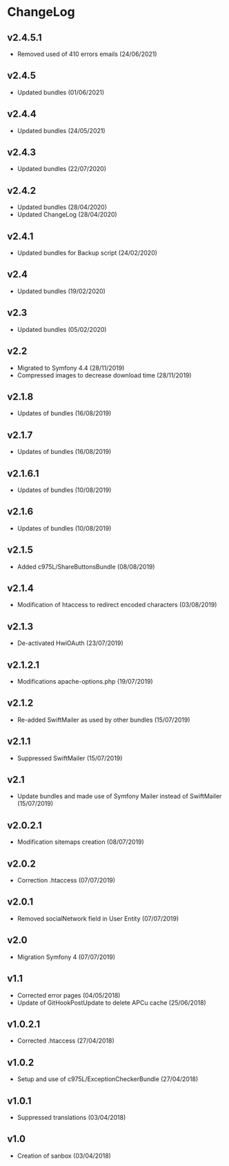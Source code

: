 # ChangeLog

## v2.4.5.1

- Removed used of 410 errors emails (24/06/2021)

## v2.4.5

- Updated bundles (01/06/2021)

## v2.4.4

- Updated bundles (24/05/2021)

## v2.4.3

- Updated bundles (22/07/2020)

## v2.4.2

- Updated bundles (28/04/2020)
- Updated ChangeLog (28/04/2020)

## v2.4.1

- Updated bundles for Backup script (24/02/2020)

## v2.4

- Updated bundles (19/02/2020)

## v2.3

- Updated bundles (05/02/2020)

## v2.2

- Migrated to Symfony 4.4 (28/11/2019)
- Compressed images to decrease download time (28/11/2019)

## v2.1.8

- Updates of bundles (16/08/2019)

## v2.1.7

- Updates of bundles (16/08/2019)

## v2.1.6.1

- Updates of bundles (10/08/2019)

## v2.1.6

- Updates of bundles (10/08/2019)

## v2.1.5

- Added c975L/ShareButtonsBundle (08/08/2019)

## v2.1.4

- Modification of htaccess to redirect encoded characters (03/08/2019)

## v2.1.3

- De-activated HwiOAuth (23/07/2019)

## v2.1.2.1

- Modifications apache-options.php (19/07/2019)

## v2.1.2

- Re-added SwiftMailer as used by other bundles (15/07/2019)

## v2.1.1

- Suppressed SwiftMailer (15/07/2019)

## v2.1

- Update bundles and made use of Symfony Mailer instead of SwiftMailer (15/07/2019)

## v2.0.2.1

- Modification sitemaps creation (08/07/2019)

## v2.0.2

- Correction .htaccess (07/07/2019)

## v2.0.1

- Removed socialNetwork field in User Entity (07/07/2019)

## v2.0

- Migration Symfony 4 (07/07/2019)

## v1.1

- Corrected error pages (04/05/2018)
- Update of GitHookPostUpdate to delete APCu cache (25/06/2018)

## v1.0.2.1

- Corrected .htaccess (27/04/2018)

## v1.0.2

- Setup and use of c975L/ExceptionCheckerBundle (27/04/2018)

## v1.0.1

- Suppressed translations (03/04/2018)

## v1.0

- Creation of sanbox (03/04/2018)